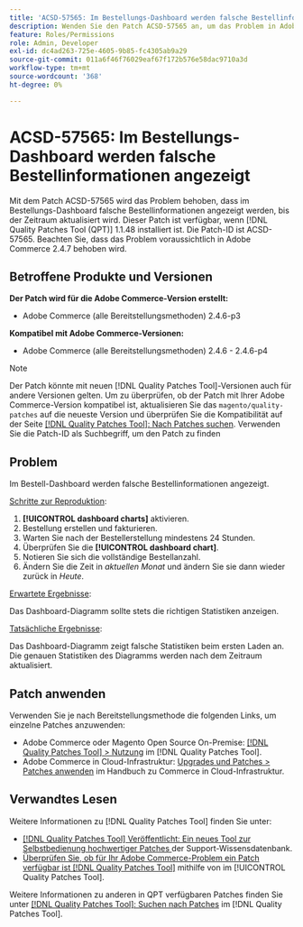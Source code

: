 ```yaml
---
title: 'ACSD-57565: Im Bestellungs-Dashboard werden falsche Bestellinformationen angezeigt'
description: Wenden Sie den Patch ACSD-57565 an, um das Problem in Adobe Commerce zu beheben, bei dem im Bestell-Dashboard falsche Bestellinformationen angezeigt werden, bis der Zeitraum aktualisiert wird.
feature: Roles/Permissions
role: Admin, Developer
exl-id: dc4ad263-725e-4605-9b85-fc4305ab9a29
source-git-commit: 011a6f46f76029eaf67f172b576e58dac9710a3d
workflow-type: tm+mt
source-wordcount: '368'
ht-degree: 0%

---
```


# ACSD-57565: Im Bestellungs-Dashboard werden falsche Bestellinformationen angezeigt

Mit dem Patch ACSD-57565 wird das Problem behoben, dass im Bestellungs-Dashboard falsche Bestellinformationen angezeigt werden, bis der Zeitraum aktualisiert wird. Dieser Patch ist verfügbar, wenn [!DNL Quality Patches Tool (QPT)] 1.1.48 installiert ist. Die Patch-ID ist ACSD-57565. Beachten Sie, dass das Problem voraussichtlich in Adobe Commerce 2.4.7 behoben wird.

## Betroffene Produkte und Versionen

**Der Patch wird für die Adobe Commerce-Version erstellt:**

* Adobe Commerce (alle Bereitstellungsmethoden) 2.4.6-p3

**Kompatibel mit Adobe Commerce-Versionen:**

* Adobe Commerce (alle Bereitstellungsmethoden) 2.4.6 - 2.4.6-p4

>[!NOTE]
>
>Der Patch könnte mit neuen [!DNL Quality Patches Tool]-Versionen auch für andere Versionen gelten. Um zu überprüfen, ob der Patch mit Ihrer Adobe Commerce-Version kompatibel ist, aktualisieren Sie das `magento/quality-patches` auf die neueste Version und überprüfen Sie die Kompatibilität auf der Seite [[!DNL Quality Patches Tool]: Nach Patches suchen](https://experienceleague.adobe.com/tools/commerce-quality-patches/index.html?lang=de). Verwenden Sie die Patch-ID als Suchbegriff, um den Patch zu finden

## Problem

Im Bestell-Dashboard werden falsche Bestellinformationen angezeigt.

<u>Schritte zur Reproduktion</u>:

1. **[!UICONTROL dashboard charts]** aktivieren.
1. Bestellung erstellen und fakturieren.
1. Warten Sie nach der Bestellerstellung mindestens 24 Stunden.
1. Überprüfen Sie die **[!UICONTROL dashboard chart]**.
1. Notieren Sie sich die vollständige Bestellanzahl.
1. Ändern Sie die Zeit in *aktuellen Monat* und ändern Sie sie dann wieder zurück in *Heute*.

<u>Erwartete Ergebnisse</u>:

Das Dashboard-Diagramm sollte stets die richtigen Statistiken anzeigen.

<u>Tatsächliche Ergebnisse</u>:

Das Dashboard-Diagramm zeigt falsche Statistiken beim ersten Laden an. Die genauen Statistiken des Diagramms werden nach dem Zeitraum aktualisiert.

## Patch anwenden

Verwenden Sie je nach Bereitstellungsmethode die folgenden Links, um einzelne Patches anzuwenden:

* Adobe Commerce oder Magento Open Source On-Premise: [[!DNL Quality Patches Tool] > Nutzung](/help/tools/quality-patches-tool/usage.md) im [!DNL Quality Patches Tool].
* Adobe Commerce in Cloud-Infrastruktur: [Upgrades und Patches > Patches anwenden](https://experienceleague.adobe.com/docs/commerce-cloud-service/user-guide/develop/upgrade/apply-patches.html?lang=de) im Handbuch zu Commerce in Cloud-Infrastruktur.

## Verwandtes Lesen

Weitere Informationen zu [!DNL Quality Patches Tool] finden Sie unter:

* [[!DNL Quality Patches Tool] Veröffentlicht: Ein neues Tool zur Selbstbedienung hochwertiger Patches ](https://experienceleague.adobe.com/de/docs/commerce-operations/tools/quality-patches-tool/quality-patches-tool-to-self-serve-quality-patches) der Support-Wissensdatenbank.
* [Überprüfen Sie, ob für Ihr Adobe Commerce-Problem ein Patch verfügbar ist [!DNL Quality Patches Tool]](/help/tools/quality-patches-tool/patches-available-in-qpt/check-patch-for-magento-issue-with-magento-quality-patches.md) mithilfe von im [!UICONTROL Quality Patches Tool].


Weitere Informationen zu anderen in QPT verfügbaren Patches finden Sie unter [[!DNL Quality Patches Tool]: Suchen nach Patches](https://experienceleague.adobe.com/tools/commerce-quality-patches/index.html?lang=de) im [!DNL Quality Patches Tool].
